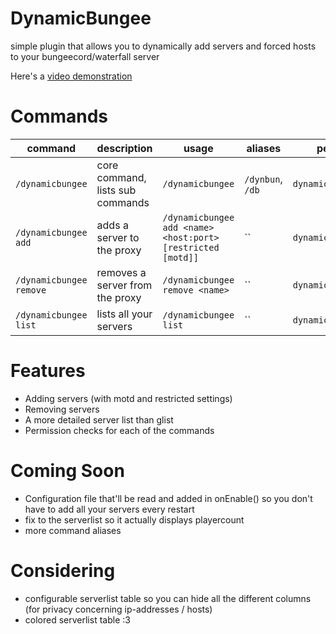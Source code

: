 # DynamicBungee
simple plugin that allows you to dynamically add servers and forced hosts to your bungeecord/waterfall server

Here's a [video demonstration](https://youtu.be/9kEYm0qiOoE)

# Commands
| command | description | usage | aliases | permission |
| - | - | - | - | - |
| `/dynamicbungee` | core command, lists sub commands | `/dynamicbungee` | `/dynbun`, `/db` | `dynamicbungee` |
| `/dynamicbungee add` | adds a server to the proxy | `/dynamicbungee add <name> <host:port> [restricted [motd]]` | `` | `dynamicbungee.add` |
| `/dynamicbungee remove` | removes a server from the proxy | `/dynamicbungee remove <name>` | `` | `dynamicbungee.remove` |
| `/dynamicbungee list` | lists all your servers | `/dynamicbungee list` | `` | `dynamicbungee.list` |

# Features
- Adding servers (with motd and restricted settings)
- Removing servers
- A more detailed server list than glist
- Permission checks for each of the commands

# Coming Soon
- Configuration file that'll be read and added in onEnable() so you don't have to add all your servers every restart
- fix to the serverlist so it actually displays playercount
- more command aliases

# Considering
- configurable serverlist table so you can hide all the different columns (for privacy concerning ip-addresses / hosts)
- colored serverlist table :3
